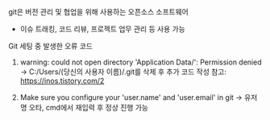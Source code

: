 git은 버전 관리 및 협업을 위해 사용하는 오픈소스 소프트웨어
+ 이슈 트래킹, 코드 리뷰, 프로젝트 업무 관리 등 사용 가능

Git 세팅 중 발생한 오류 코드
1. warning: could not open directory 'Application Data/': Permission denied 
-> C:/Users/(당신의 사용자 이름)/.git를 삭제 후 추가 코드 작성
참고: https://inos.tistory.com/2

2. Make sure you configure your 'user.name' and 'user.email' in git
-> 유저명 오타, cmd에서 재입력 후 정상 진행 가능

